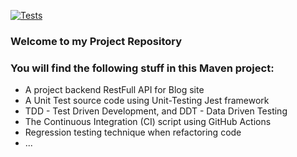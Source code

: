 [![Tests](https://github.com/dungtran09/API_Backend_Blog/actions/workflows/tests.yml/badge.svg?branch=API_Backend_Blog%2Ffeat)](https://github.com/dungtran09/API_Backend_Blog/actions/workflows/tests.yml)

### Welcome to my Project Repository

### You will find the following stuff in this Maven project:

- A project backend RestFull API for Blog site
- A Unit Test source code using Unit-Testing Jest framework
- TDD - Test Driven Development, and DDT - Data Driven Testing
- The Continuous Integration (CI) script using GitHub Actions
- Regression testing technique when refactoring code
- ...
